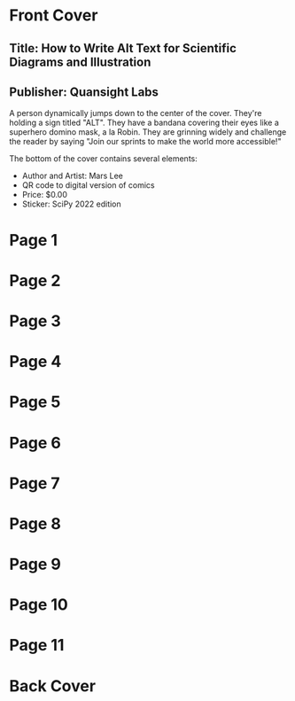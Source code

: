 
# Front Cover
## Title: How to Write Alt Text for Scientific Diagrams and Illustration
## Publisher: Quansight Labs

A person dynamically jumps down to the center of the cover. They're holding a sign titled "ALT". They have a bandana covering their eyes like a superhero domino mask, a la Robin. They are grinning widely and challenge the reader by saying "Join our sprints to make the world more accessible!"

The bottom of the cover contains several elements:
- Author and Artist: Mars Lee
- QR code to digital version of comics
- Price: $0.00
- Sticker: SciPy 2022 edition

# Page 1
# Page 2
# Page 3
# Page 4
# Page 5
# Page 6
# Page 7
# Page 8
# Page 9
# Page 10
# Page 11
# Back Cover
